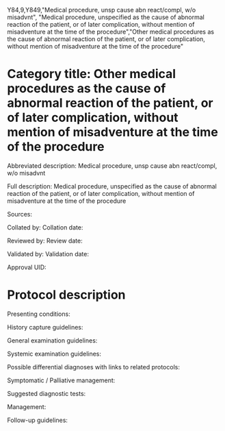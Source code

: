 Y84,9,Y849,"Medical procedure, unsp cause abn react/compl, w/o misadvnt", "Medical procedure, unspecified as the cause of abnormal reaction of the patient, or of later complication, without mention of misadventure at the time of the procedure","Other medical procedures as the cause of abnormal reaction of the patient, or of later complication, without mention of misadventure at the time of the procedure"
# Category title: Other medical procedures as the cause of abnormal reaction of the patient, or of later complication, without mention of misadventure at the time of the procedure

Abbreviated description: Medical procedure, unsp cause abn react/compl, w/o misadvnt

Full description: Medical procedure, unspecified as the cause of abnormal reaction of the patient, or of later complication, without mention of misadventure at the time of the procedure

Sources:

Collated by:
Collation date:

Reviewed by:
Review date:

Validated by:
Validation date:

Approval UID:

# Protocol description

Presenting conditions:

History capture guidelines:

General examination guidelines:

Systemic examination guidelines:

Possible differential diagnoses with links to related protocols:

Symptomatic / Palliative management:

Suggested diagnostic tests:

Management:

Follow-up guidelines:
